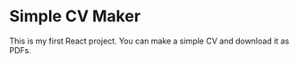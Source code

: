 # Simple CV Maker

This is my first React project. You can make a simple CV and download it as PDFs.
